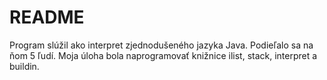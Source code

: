 # README #

Program slúžil ako interpret zjednodušeného jazyka Java. Podieľalo sa na ňom 5 ľudí.
Moja úloha bola naprogramovať knižnice ilist, stack, interpret a buildin.
